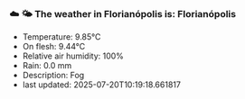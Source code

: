 ### ☁️ 🌤️  The weather in Florianópolis is: Florianópolis

- Temperature: 9.85°C
- On flesh: 9.44°C
- Relative air humidity: 100%
- Rain: 0.0 mm
- Description: Fog
- last updated: 2025-07-20T10:19:18.661817
